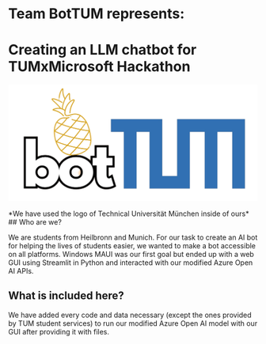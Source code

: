 # Team BotTUM represents:
# Creating an LLM chatbot for TUMxMicrosoft Hackathon
<p align="center">
  <img src="resources for README/botTUM_logo.png">
</p>
*We have used the logo of Technical Universität München inside of ours*
## Who are we?

We are students from Heilbronn and Munich.
For our task to create an AI bot for helping the lives of students easier, we wanted to make a bot accessible on all platforms.
Windows MAUI was our first goal but ended up with a web GUI using Streamlit in Python and interacted with our modified Azure Open AI APIs.

## What is included here?

We have added every code and data necessary (except the ones provided by TUM student services) to run our modified Azure Open AI model with our GUI after providing it with files.

